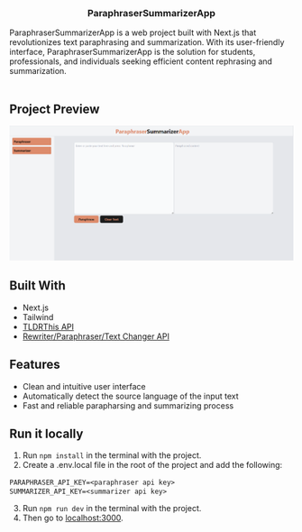 <br/>
<p align="center">
 

  <h3 align="center">ParaphraserSummarizerApp</h3>

<p align="center">
    
ParaphraserSummarizerApp is a web project built with Next.js that revolutionizes text paraphrasing and summarization. With its user-friendly interface, ParaphraserSummarizerApp is the solution for students, professionals, and individuals seeking efficient content rephrasing and summarization.
    <br/>
    <br/>
  </p>
</p>


## Project Preview

![PREVIEW APP](https://raw.githubusercontent.com/ezmoneysniperx/paraphrase-summarizer/master/preview.png)


## Built With

* Next.js
* Tailwind
* [TLDRThis API](https://rapidapi.com/tldrthishq-tldrthishq-default/api/tldrthis/)
* [Rewriter/Paraphraser/Text Changer API](https://rapidapi.com/smodin/api/rewriter-paraphraser-text-changer-multi-language) 

## Features

* Clean and intuitive user interface 
* Automatically detect the source language of the input text
* Fast and reliable parapharsing and summarizing process

## Run it locally
1. Run ```npm install``` in the terminal with the project.  
2. Create a .env.local file in the root of the project and add the following:  

```
PARAPHRASER_API_KEY=<paraphraser api key>
SUMMARIZER_API_KEY=<summarizer api key>
```

3. Run ```npm run dev``` in the terminal with the project.  
4. Then go to [localhost:3000](http://127.0.0.1:3000/).





